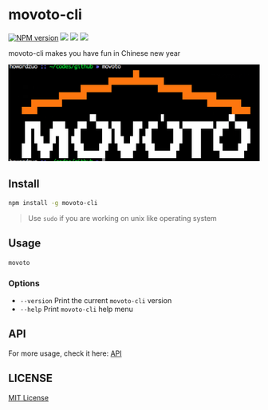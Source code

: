 movoto-cli
==========================

[![NPM version][npm-image]][npm-url]
![][david-url]
![][dt-url]
![][license-url]


movoto-cli makes you have fun in Chinese new year

![](./docs/img/preview.png)

## Install ##

```bash
npm install -g movoto-cli
```
> Use `sudo` if you are working on unix like operating system

## Usage ##

```bash
movoto
```

### Options ###

* `--version` Print the current `movoto-cli` version
* `--help`  Print `movoto-cli` help menu

## API ##

For more usage, check it here: [API](./docs/api.md)


## LICENSE ##

[MIT License](https://raw.githubusercontent.com/leftstick/movoto-cli/master/LICENSE)


[npm-url]: https://npmjs.org/package/movoto-cli
[npm-image]: https://badge.fury.io/js/movoto-cli.png
[david-url]: https://david-dm.org/leftstick/movoto-cli.png
[dt-url]:https://img.shields.io/npm/dt/movoto-cli.svg
[license-url]:https://img.shields.io/npm/l/movoto-cli.svg
